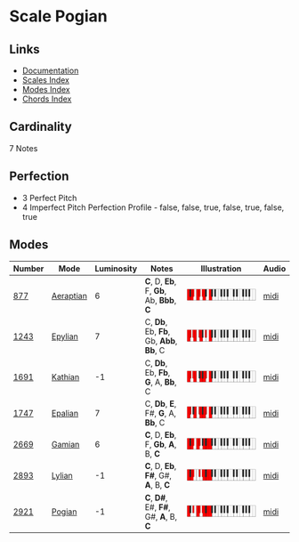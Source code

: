 # Scale Pogian

## Links

- [Documentation](README.md)
- [Scales Index](Scales.md)
- [Modes Index](Modes.md)
- [Chords Index](Chords.md)

## Cardinality

7 Notes

## Perfection

- 3 Perfect Pitch
- 4 Imperfect Pitch
Perfection Profile - false, false, true, false, true, false, true

## Modes

| Number | Mode | Luminosity | Notes | Illustration | Audio |
|--------|------|------------|-------|--------------|-------|
| [877](https://ianring.com/musictheory/scales/877) | [Aeraptian](ModeAeraptian.md) | 6 | **C**, D, **Eb**, F, **Gb**, Ab, **Bbb**, **C** | ![CNaturalAeraptian](ModeCNaturalAeraptian.png) | [midi](https://github.com/edipermadi/music/blob/main/docs/ModeCNaturalAeraptian.mid?raw=true) | 
| [1243](https://ianring.com/musictheory/scales/1243) | [Epylian](ModeEpylian.md) | 7 | C, **Db**, Eb, **Fb**, Gb, **Abb**, **Bb**, C | ![CNaturalEpylian](ModeCNaturalEpylian.png) | [midi](https://github.com/edipermadi/music/blob/main/docs/ModeCNaturalEpylian.mid?raw=true) | 
| [1691](https://ianring.com/musictheory/scales/1691) | [Kathian](ModeKathian.md) | -1 | C, **Db**, Eb, **Fb**, **G**, A, **Bb**, C | ![CNaturalKathian](ModeCNaturalKathian.png) | [midi](https://github.com/edipermadi/music/blob/main/docs/ModeCNaturalKathian.mid?raw=true) | 
| [1747](https://ianring.com/musictheory/scales/1747) | [Epalian](ModeEpalian.md) | 7 | C, **Db**, **E**, F#, **G**, A, **Bb**, C | ![CNaturalEpalian](ModeCNaturalEpalian.png) | [midi](https://github.com/edipermadi/music/blob/main/docs/ModeCNaturalEpalian.mid?raw=true) | 
| [2669](https://ianring.com/musictheory/scales/2669) | [Gamian](ModeGamian.md) | 6 | **C**, D, **Eb**, F, **Gb**, **A**, B, **C** | ![CNaturalGamian](ModeCNaturalGamian.png) | [midi](https://github.com/edipermadi/music/blob/main/docs/ModeCNaturalGamian.mid?raw=true) | 
| [2893](https://ianring.com/musictheory/scales/2893) | [Lylian](ModeLylian.md) | -1 | **C**, D, **Eb**, **F#**, G#, **A**, B, **C** | ![CNaturalLylian](ModeCNaturalLylian.png) | [midi](https://github.com/edipermadi/music/blob/main/docs/ModeCNaturalLylian.mid?raw=true) | 
| [2921](https://ianring.com/musictheory/scales/2921) | [Pogian](ModePogian.md) | -1 | **C**, **D#**, E#, **F#**, G#, **A**, B, **C** | ![CNaturalPogian](ModeCNaturalPogian.png) | [midi](https://github.com/edipermadi/music/blob/main/docs/ModeCNaturalPogian.mid?raw=true) | 
